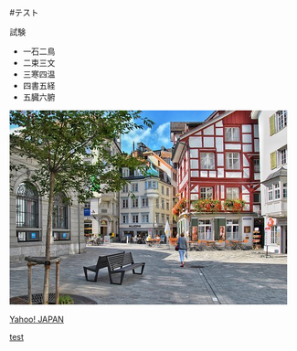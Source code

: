 #テスト

試験

- 一石二鳥
- 二束三文
- 三寒四温
- 四書五経
- 五臓六腑


![](./switzerland-4941271__340.jpg "a")

[Yahoo! JAPAN](https://www.yahoo.co.jp/)

[test](./test.html)

